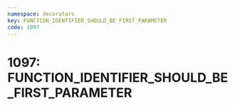 ```yaml
---
namespace: decorators
key: FUNCTION_IDENTIFIER_SHOULD_BE_FIRST_PARAMETER
code: 1097
---
```


# 1097: FUNCTION_IDENTIFIER_SHOULD_BE_FIRST_PARAMETER
